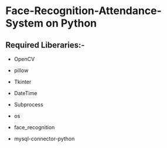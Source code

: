# Face-Recognition-Attendance-System on Python
## Required Liberaries:-

- OpenCV

- pillow

- Tkinter

- DateTime

- Subprocess

- os

- face_recognition

- mysql-connector-python
